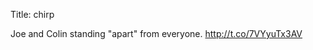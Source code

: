 Title: chirp

Joe and Colin standing "apart" from everyone. <a href="http://t.co/7VYyuTx3AV">http://t.co/7VYyuTx3AV</a>
